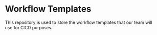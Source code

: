 # Workflow Templates

This repository is used to store the workflow templates that our team will use for CICD purposes.

